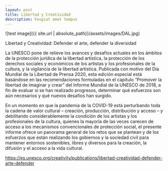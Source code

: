```yaml
---
layout: post
title: Libertad y Creatividad
description: Feugiat amet tempus
---
```


![test image]({{ site.url | absolute_path}}/assets/images/DAL.jpg)

Libertad y Creatividad: Defender el arte, defender la diversidad

La UNESCO pone de relieve los avances y desafíos actuales en los ámbitos de la protección jurídica de la libertad artística, la protección de los derechos sociales y económicos de los artistas y los profesionales de la cultura, y la vigilancia de la libertad artística. Publicada con motivo del Día Mundial de la Libertad de Prensa 2020, esta edición especial está basándose en las recomendaciones formuladas en el capítulo “Promover la libertad de imaginar y crear” del Informe Mundial de la UNESCO de 2018, a fin de evaluar si se han realizado progresos, determinar qué esfuerzos son aún necesarios y qué nuevos desafíos han surgido.

En un momento en que la pandemia de la COVID-19 está perturbando toda la cadena de valor cultural – creación, producción, distribución y acceso – y debilitando considerablemente la condición de los artistas y los profesionales de la cultura, quienes la mayoría de las veces carecen de acceso a los mecanismos convencionales de protección social, el presente informe ofrece un panorama general de los retos que se plantean y de los esfuerzos que están realizando los gobiernos y la sociedad civil para mantener entornos sostenibles, libres y diversos para la creación, la difusión y el acceso a la vida cultural.

https://es.unesco.org/creativity/publications/libertad-creatividad-defender-arte-defender
